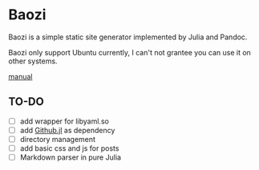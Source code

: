 # Baozi
Baozi is a simple static site generator implemented by Julia and Pandoc.

Baozi only support Ubuntu currently, I can't not grantee you can use it on other systems.

[manual](https://github.com/Roger-luo/Baozi.jl/blob/master/manual.md)

## TO-DO

- [ ] add wrapper for libyaml.so
- [ ] add [Github.jl](https://github.com/JuliaWeb/GitHub.jl) as dependency
- [ ] directory management
- [ ] add basic css and js for posts
- [ ] Markdown parser in pure Julia